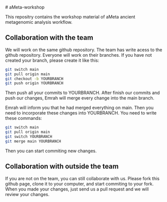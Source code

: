 # aMeta-workshop

This repositry contains the workshop material of aMeta ancient metagenomic analysis workflow.

## Collaboration with the team

We will work on the same github repository. The team has write acess to the github repository. Everyone will work on their branches. If you have not created your branch, please create it like this:

```bash
git switch main
git pull origin main
git checkout -b YOURBRANCH
git push origin YOURBRANCH
```

Then push all your commits to YOURBRANCH. After finish our commits and push our changes, Emrah will merge every change into the main branch.

Emrah will inform you that he had merged everything on main. Then you need to incorporate these changes into YOURBRANCH. You need to write these commands:

```bash
git switch main
git pull origin main
git switch YOURBRANCH
git merge main YOURBRANCH
```

Then you can start commiting new changes.

## Collaboration with outside the team

If you are not on the team, you can still collaborate with us. Please fork this github page, clone it to your computer, and start commiting to your fork. When you made your changes, just send us a pull request and we will review your changes.

